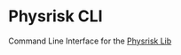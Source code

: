 # Physrisk CLI

Command Line Interface for the [Physrisk Lib](https://github.com/os-climate/physrisk)